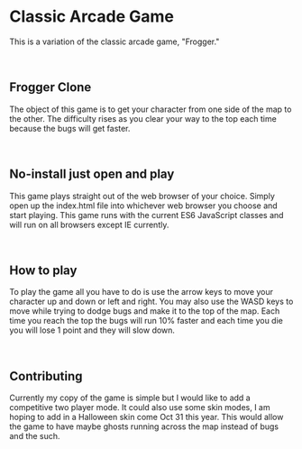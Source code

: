 # Classic Arcade Game
This is a variation of the classic arcade game, "Frogger."

<br>

## Frogger Clone
The object of this game is to get your character from one side of the map to the other.
The difficulty rises as you clear your way to the top each time because the bugs will get faster.

<br>

## No-install just open and play
This game plays straight out of the web browser of your choice.
Simply open up the index.html file into whichever web browser you choose and start playing.
This game runs with the current ES6 JavaScript classes and will run on all browsers except IE currently.

<br>

## How to play
To play the game all you have to do is use the arrow keys to move your character up and down or left and right.
You may also use the WASD keys to move while trying to dodge bugs and make it to the top of the map.
Each time you reach the top the bugs will run 10% faster and each time you die you will lose 1 point and they will slow down.

<br>

## Contributing
Currently my copy of the game is simple but I would like to add a competitive two player mode.
It could also use some skin modes, I am hoping to add in a Halloween skin come Oct 31 this year.
This would allow the game to have maybe ghosts running across the map instead of bugs and the such.
